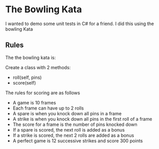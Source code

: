 # The Bowling Kata

I wanted to demo some unit tests in C# for a friend. I did this using the bowling Kata

## Rules 

The the bowling kata is:

Create a class with 2 methods:
 - roll(self, pins)
 - score(self)

The rules for scoring are as follows
* A game is 10 frames
* Each frame can have up to 2 rolls
* A spare is when you knock down all pins in a frame
* A strike is when you knock down all pins in the first roll of a frame
* The score for a frame is the number of pins knocked down
* If a spare is scored, the next roll is added as a bonus
* If a strike is scored, the next 2 rolls are added as a bonus
* A perfect game is 12 successive strikes and score 300 points
